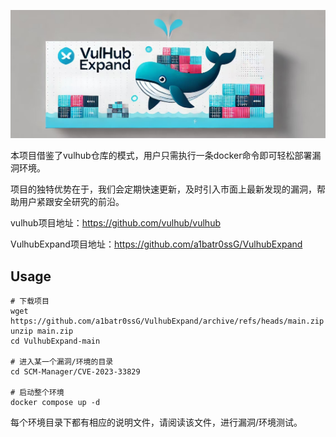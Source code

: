 ![1](1.jpg)

本项目借鉴了vulhub仓库的模式，用户只需执行一条docker命令即可轻松部署漏洞环境。

项目的独特优势在于，我们会定期快速更新，及时引入市面上最新发现的漏洞，帮助用户紧跟安全研究的前沿。

vulhub项目地址：https://github.com/vulhub/vulhub

VulhubExpand项目地址：https://github.com/a1batr0ssG/VulhubExpand

## Usage

```
# 下载项目
wget https://github.com/a1batr0ssG/VulhubExpand/archive/refs/heads/main.zip
unzip main.zip
cd VulhubExpand-main

# 进入某一个漏洞/环境的目录
cd SCM-Manager/CVE-2023-33829

# 启动整个环境
docker compose up -d
```

每个环境目录下都有相应的说明文件，请阅读该文件，进行漏洞/环境测试。